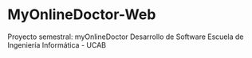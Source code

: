 # MyOnlineDoctor-Web
Proyecto semestral: myOnlineDoctor Desarrollo de Software Escuela de Ingeniería Informática - UCAB
